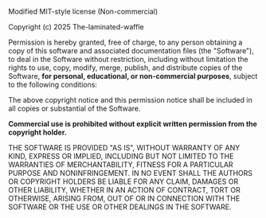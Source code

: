 Modified MIT-style license (Non-commercial)

Copyright (c) 2025 The-laminated-waffle

Permission is hereby granted, free of charge, to any person obtaining a copy
of this software and associated documentation files (the "Software"), to deal
in the Software without restriction, including without limitation the rights
to use, copy, modify, merge, publish, and distribute copies of the Software,
**for personal, educational, or non-commercial purposes**, subject to the
following conditions:

The above copyright notice and this permission notice shall be included in 
all copies or substantial of the Software.

**Commercial use is prohibited without explicit written permission from the
copyright holder.**

THE SOFTWARE IS PROVIDED "AS IS", WITHOUT WARRANTY OF ANY KIND, EXPRESS OR
IMPLIED, INCLUDING BUT NOT LIMITED TO THE WARRANTIES OF MERCHANTABILITY,
FITNESS FOR A PARTICULAR PURPOSE AND NONINFRINGEMENT. IN NO EVENT SHALL THE
AUTHORS OR COPYRIGHT HOLDERS BE LIABLE FOR ANY CLAIM, DAMAGES OR OTHER
LIABILITY, WHETHER IN AN ACTION OF CONTRACT, TORT OR OTHERWISE, ARISING FROM, 
OUT OF OR IN CONNECTION WITH THE SOFTWARE OR THE USE OR OTHER DEALINGS IN 
THE SOFTWARE.
